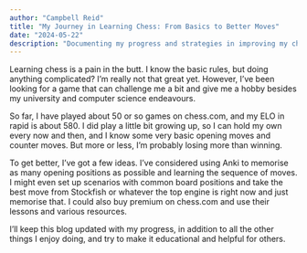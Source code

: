 ```yaml
---
author: "Campbell Reid"
title: "My Journey in Learning Chess: From Basics to Better Moves"
date: "2024-05-22"
description: "Documenting my progress and strategies in improving my chess skills"
---
```


Learning chess is a pain in the butt. I know the basic rules, but doing anything complicated? I’m really not that great yet. However, I’ve been looking for a game that can challenge me a bit and give me a hobby besides my university and computer science endeavours.

So far, I have played about 50 or so games on chess.com, and my ELO in rapid is about 580. I did play a little bit growing up, so I can hold my own every now and then, and I know some very basic opening moves and counter moves. But more or less, I’m probably losing more than winning.

To get better, I’ve got a few ideas. I’ve considered using Anki to memorise as many opening positions as possible and learning the sequence of moves. I might even set up scenarios with common board positions and take the best move from Stockfish or whatever the top engine is right now and just memorise that. I could also buy premium on chess.com and use their lessons and various resources.

I’ll keep this blog updated with my progress, in addition to all the other things I enjoy doing, and try to make it educational and helpful for others.